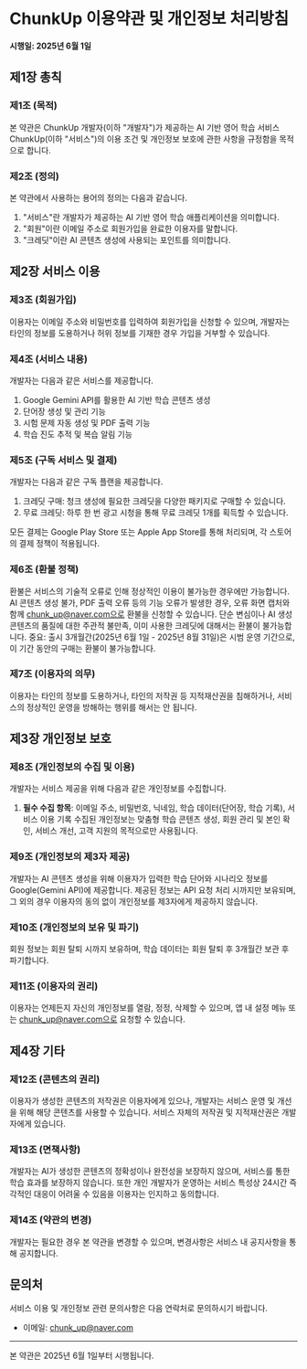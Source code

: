 # ChunkUp 이용약관 및 개인정보 처리방침

**시행일: 2025년 6월 1일**

## 제1장 총칙

### 제1조 (목적)
본 약관은 ChunkUp 개발자(이하 "개발자")가 제공하는 AI 기반 영어 학습 서비스 ChunkUp(이하 "서비스")의 이용 조건 및 개인정보 보호에 관한 사항을 규정함을 목적으로 합니다.

### 제2조 (정의)
본 약관에서 사용하는 용어의 정의는 다음과 같습니다.
1. "서비스"란 개발자가 제공하는 AI 기반 영어 학습 애플리케이션을 의미합니다.
2. "회원"이란 이메일 주소로 회원가입을 완료한 이용자를 말합니다.
3. "크레딧"이란 AI 콘텐츠 생성에 사용되는 포인트를 의미합니다.

## 제2장 서비스 이용

### 제3조 (회원가입)
이용자는 이메일 주소와 비밀번호를 입력하여 회원가입을 신청할 수 있으며, 개발자는 타인의 정보를 도용하거나 허위 정보를 기재한 경우 가입을 거부할 수 있습니다.

### 제4조 (서비스 내용)
개발자는 다음과 같은 서비스를 제공합니다.
1. Google Gemini API를 활용한 AI 기반 학습 콘텐츠 생성
2. 단어장 생성 및 관리 기능
3. 시험 문제 자동 생성 및 PDF 출력 기능
4. 학습 진도 추적 및 복습 알림 기능

### 제5조 (구독 서비스 및 결제)
개발자는 다음과 같은 구독 플랜을 제공합니다.
1. 크레딧 구매: 청크 생성에 필요한 크레딧을 다양한 패키지로 구매할 수 있습니다.
2. 무료 크레딧: 하루 한 번 광고 시청을 통해 무료 크레딧 1개를 획득할 수 있습니다.

모든 결제는 Google Play Store 또는 Apple App Store를 통해 처리되며, 각 스토어의 결제 정책이 적용됩니다.

### 제6조 (환불 정책)
환불은 서비스의 기술적 오류로 인해 정상적인 이용이 불가능한 경우에만 가능합니다. AI 콘텐츠 생성 불가, PDF 출력 오류 등의 기능 오류가 발생한 경우, 오류 화면 캡처와 함께 chunk_up@naver.com으로 환불을 신청할 수 있습니다. 단순 변심이나 AI 생성 콘텐츠의 품질에 대한 주관적 불만족, 이미 사용한 크레딧에 대해서는 환불이 불가능합니다. 
중요: 출시 3개월간(2025년 6월 1일 - 2025년 8월 31일)은 시범 운영 기간으로, 이 기간 동안의 구매는 환불이 불가능합니다.

### 제7조 (이용자의 의무)
이용자는 타인의 정보를 도용하거나, 타인의 저작권 등 지적재산권을 침해하거나, 서비스의 정상적인 운영을 방해하는 행위를 해서는 안 됩니다.

## 제3장 개인정보 보호

### 제8조 (개인정보의 수집 및 이용)
개발자는 서비스 제공을 위해 다음과 같은 개인정보를 수집합니다.
1. **필수 수집 항목**: 이메일 주소, 비밀번호, 닉네임, 학습 데이터(단어장, 학습 기록), 서비스 이용 기록
수집된 개인정보는 맞춤형 학습 콘텐츠 생성, 회원 관리 및 본인 확인, 서비스 개선, 고객 지원의 목적으로만 사용됩니다.

### 제9조 (개인정보의 제3자 제공)
개발자는 AI 콘텐츠 생성을 위해 이용자가 입력한 학습 단어와 시나리오 정보를 Google(Gemini API)에 제공합니다. 제공된 정보는 API 요청 처리 시까지만 보유되며, 그 외의 경우 이용자의 동의 없이 개인정보를 제3자에게 제공하지 않습니다.

### 제10조 (개인정보의 보유 및 파기)
회원 정보는 회원 탈퇴 시까지 보유하며, 학습 데이터는 회원 탈퇴 후 3개월간 보관 후 파기합니다.

### 제11조 (이용자의 권리)
이용자는 언제든지 자신의 개인정보를 열람, 정정, 삭제할 수 있으며, 앱 내 설정 메뉴 또는 chunk_up@naver.com으로 요청할 수 있습니다.

## 제4장 기타

### 제12조 (콘텐츠의 권리)
이용자가 생성한 콘텐츠의 저작권은 이용자에게 있으나, 개발자는 서비스 운영 및 개선을 위해 해당 콘텐츠를 사용할 수 있습니다. 서비스 자체의 저작권 및 지적재산권은 개발자에게 있습니다.

### 제13조 (면책사항)
개발자는 AI가 생성한 콘텐츠의 정확성이나 완전성을 보장하지 않으며, 서비스를 통한 학습 효과를 보장하지 않습니다. 또한 개인 개발자가 운영하는 서비스 특성상 24시간 즉각적인 대응이 어려울 수 있음을 이용자는 인지하고 동의합니다.

### 제14조 (약관의 변경)
개발자는 필요한 경우 본 약관을 변경할 수 있으며, 변경사항은 서비스 내 공지사항을 통해 공지합니다.

## 문의처
서비스 이용 및 개인정보 관련 문의사항은 다음 연락처로 문의하시기 바랍니다.
- 이메일: chunk_up@naver.com

---

본 약관은 2025년 6월 1일부터 시행됩니다.
